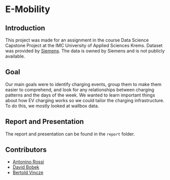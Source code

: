 # E-Mobility

## Introduction
This project was made for an assignment in the course Data Science Capstone Project at the IMC University of Applied Sciences Krems. Dataset was provided by [Siemens](https://www.siemens.com/global/en.html). The data is owned by Siemens and is not publicly available.

## Goal
Our main goals
were to identify charging events, group them to make them easier to comprehend,
and look for any relationships between charging patterns and the days of the week.
We wanted to learn important things about how EV charging works so we could
tailor the charging infrastructure. To do this, we mostly looked at wallbox data.

## Report and Presentation
The report and presentation can be found in the `report` folder.

## Contributors
- [Antonino Rossi](https://github.com/UnknownEquineCoderFH)
- [David Bobek](https://github.com/DavidBobek)
- [Bertold Vincze](https://github.com/BertoldVinczeIMC)